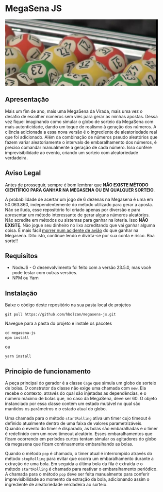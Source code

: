 # MegaSena JS

![Bolinhas](bolinhas.jpg)

## Apresentação
Mais um fim de ano, mais uma MegaSena da Virada, mais uma vez o desafio de escolher números sem viés para gerar as minhas apostas. Dessa vez fiquei imaginando como simular o globo de sorteio da MegaSena com mais autenticidade, dando um toque de realismo à geração dos números. A ciência adicionada a essa nova versão é o ingrediente de aleatoriedade real que foi adicionado. Além da combinação de números pseudo aleatórios que fazem variar aleatoriamente o intervalo de embaralhamento dos números, é preciso comandar manualmente a geração de cada número. Isso confere imprevisibilidade ao evento, criando um sorteio com aleatoriedade verdadeira.

## Aviso Legal
Antes de prosseguir, sempre é bom lembrar que **NÃO EXISTE MÉTODO CIENTÍFICO PARA GANHAR NA MEGASENA OU EM QUALQUER SORTEIO**.

A probabilidade de acertar um jogo de 6 dezenas na Megasena é uma em 50.063.860, independentemente do método utilizado para gerar a aposta. Não se iluda, esse repositório foi criado apenas por diversão e para apresentar um método interessante de gerar alguns números aleatórios. Não acredite em métodos ou sistemas para ganhar na loteria. Isso **NÃO EXISTE**. Não jogue seu dinheiro no lixo acreditando que vai ganhar alguma coisa. É mais fácil [morrer num acidente de avião](https://www.elitedaily.com/news/world/people-terrified-plane-crashes-even-though-rare/977885) do que ganhar na Megasena. Dito isto, continue lendo e divirta-se por sua conta e risco. Boa sorte!!

## Requisitos
* NodeJS - O desenvolvimento foi feito com a versão 23.5.0, mas você pode testar com outras versões.
* NPM ou Yarn

## Instalação
Baixe o código deste repositório na sua pasta local de projetos
```
git pull https://github.com/hbolzan/megasena-js.git
```

Navegue para a pasta do projeto e instale os pacotes
```
cd megasena-js
npm install
```
ou
```
yarn install
```

## Princípio de funcionamento
A peça principal do gerador é a classe `Cage` que simula um globo de sorteio de bolas. O construtor da classe não exige uma chamada com `new`. Ela recebe o contexto, através do qual são injetadas as dependências, e o número máximo de bolas que, no caso da MegaSena, deve ser 60.
O objeto instanciado por essa classe contém um estado mutável no qual são mantidos os parâmetros e o estado atual do globo.

Uma chamada para o método `startRolling` ativa um timer cujo timeout é definido atualmente dentro de uma faixa de valores parametrizáveis. Quando o evento do timer é disparado, as bolas são embaralhadas e o timer é redefinido com um novo timeout aleatório. Esses embaralhamentos que ficam ocorrendo em períodos curtos tentam simular os agitadores do globo da megasena que ficam continuamente embaralhando as bolas. 

Quando o método `pop` é chamado, o timer atual é interrompido através do método `stopRolling` para evitar que ocorra um embaralhamento durante a extração de uma bola. Em seguida a última bola da fila é extraída e o método `startRolling` é chamado para reativar o embaralhamento periódico. A chamada para o método `pop` deve ser feita manualmente para conferir imprevisibilidade ao momento da extração da bola, adicionando assim o ingrediente de aleatoriedade verdadeira ao sorteio.
